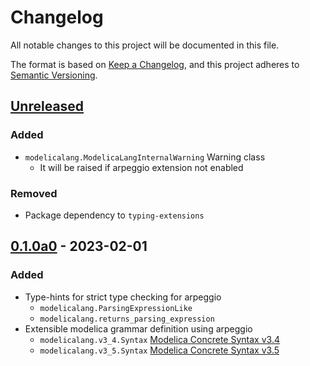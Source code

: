 # Changelog

All notable changes to this project will be documented in this file.

The format is based on [Keep a Changelog](https://keepachangelog.com/en/1.0.0/),
and this project adheres to [Semantic Versioning](https://semver.org/spec/v2.0.0.html).

## [Unreleased]

### Added

- `modelicalang.ModelicaLangInternalWarning` Warning class
    - It will be raised if arpeggio extension not enabled

### Removed

- Package dependency to `typing-extensions`

## [0.1.0a0] - 2023-02-01

### Added

- Type-hints for strict type checking for arpeggio
    - `modelicalang.ParsingExpressionLike`
    - `modelicalang.returns_parsing_expression`
- Extensible modelica grammar definition using arpeggio
    - `modelicalang.v3_4.Syntax` [Modelica Concrete Syntax v3.4](https://specification.modelica.org/maint/3.4/A2.html)
    - `modelicalang.v3_5.Syntax` [Modelica Concrete Syntax v3.5](https://specification.modelica.org/maint/3.5/modelica-concrete-syntax.html)


[Unreleased]: https://github.com/ijknabla/ModelicaLanguageForPython/compare/v0.1.0a0...HEAD
[0.1.0a0]: https://github.com/ijknabla/ModelicaLanguageForPython/tree/v0.1.0a0
